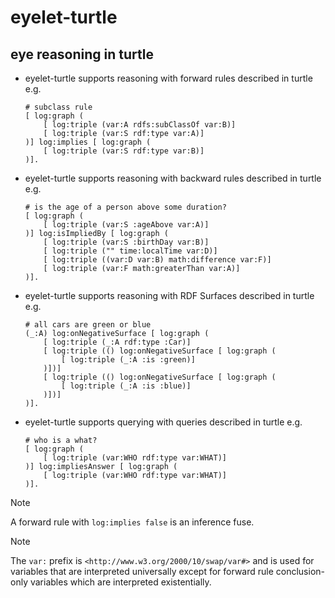 # eyelet-turtle

## eye reasoning in turtle

- eyelet-turtle supports reasoning with forward rules described in turtle
  e.g.
    ```
    # subclass rule
    [ log:graph (
        [ log:triple (var:A rdfs:subClassOf var:B)]
        [ log:triple (var:S rdf:type var:A)]
    )] log:implies [ log:graph (
        [ log:triple (var:S rdf:type var:B)]
    )].
    ```

- eyelet-turtle supports reasoning with backward rules described in turtle
  e.g.
    ```
    # is the age of a person above some duration?
    [ log:graph (
        [ log:triple (var:S :ageAbove var:A)]
    )] log:isImpliedBy [ log:graph (
        [ log:triple (var:S :birthDay var:B)]
        [ log:triple ("" time:localTime var:D)]
        [ log:triple ((var:D var:B) math:difference var:F)]
        [ log:triple (var:F math:greaterThan var:A)]
    )].
    ```

- eyelet-turtle supports reasoning with RDF Surfaces described in turtle
  e.g.
    ```
    # all cars are green or blue
    (_:A) log:onNegativeSurface [ log:graph (
        [ log:triple (_:A rdf:type :Car)]
        [ log:triple (() log:onNegativeSurface [ log:graph (
            [ log:triple (_:A :is :green)]
        )])]
        [ log:triple (() log:onNegativeSurface [ log:graph (
            [ log:triple (_:A :is :blue)]
        )])]
    )].
    ```

- eyelet-turtle supports querying with queries described in turtle
  e.g.
    ```
    # who is a what?
    [ log:graph (
        [ log:triple (var:WHO rdf:type var:WHAT)]
    )] log:impliesAnswer [ log:graph (
        [ log:triple (var:WHO rdf:type var:WHAT)]
    )].
    ```

> [!NOTE]
> A forward rule with `log:implies false` is an inference fuse.

> [!NOTE]
> The `var:` prefix is `<http://www.w3.org/2000/10/swap/var#>` and is used for
  variables that are interpreted universally except for forward rule
  conclusion-only variables which are interpreted existentially.
